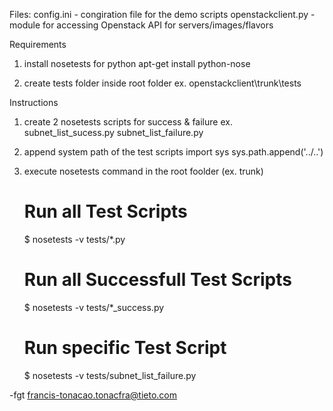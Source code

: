 
Files:
config.ini - congiration file for the demo scripts
openstackclient.py - module for accessing Openstack API for servers/images/flavors

Requirements

1. install nosetests for python
	apt-get install python-nose

2. create tests folder inside root folder
	ex. openstackclient\trunk\tests

Instructions
	
1. create 2 nosetests scripts for success & failure
	ex. subnet_list_sucess.py
		subnet_list_failure.py

2. append system path of the test scripts
	import sys
	sys.path.append('../..')
	
3. execute nosetests command in the root foolder (ex. trunk)

	# Run all Test Scripts
	$ nosetests -v tests/*.py
	
	# Run all Successfull Test Scripts
	$ nosetests -v tests/*_success.py
	
	# Run specific Test Script
	$ nosetests -v tests/subnet_list_failure.py


-fgt <francis-tonacao.tonacfra@tieto.com>
